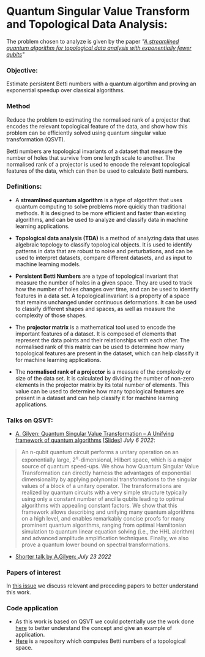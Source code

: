 # Quantum Singular Value Transform and Topological Data Analysis:

The problem chosen to analyze is given by the paper *"[A streamlined quantum algorithm for topological data analysis with exponentially fewer qubits](https://arxiv.org/abs/2209.12887)"*
### Objective:
Estimate persistent Betti numbers with a quantum algortihm and proving an exponential speedup over classical algorithms.
### Method
Reduce the problem to estimating the normalised rank of a projector that encodes the relevant topological feature
of the data, and show how this problem can be efficiently solved using quantum singular value transformation (QSVT).

Betti numbers are topological invariants of a dataset that measure the number of holes that survive from one length scale to another. The normalised rank of a projector is used to encode the relevant topological features of the data, which can then be used to calculate Betti numbers.

### Definitions:
- A **streamlined quantum algorithm** is a type of algorithm that uses quantum computing to solve problems more quickly than traditional methods.
It is designed to be more efficient and faster than existing algorithms, and can be used to analyze and classify data in machine learning applications.

- **Topological data analysis (TDA)** is a method of analyzing data that uses algebraic topology to classify topological objects. It is used to identify patterns in data that are robust to noise and perturbations, and can be used to interpret datasets, compare different datasets, and as input to machine learning models.
 
- **Persistent Betti Numbers** are a type of topological invariant that measure the number of holes in a given space. They are used to track how the number of holes changes over time, and can be used to identify features in a data set. A topological invariant is a property of a space that remains unchanged under continuous deformations. It can be used to classify different shapes and spaces, as well as measure the complexity of those shapes.
 
- The **projector matrix** is a mathematical tool used to encode the important features of a dataset. It is composed of elements that represent the data points and their relationships with each other. The normalised rank of this matrix can be used to determine how many topological features are present in the dataset, which can help classify it for machine learning applications.
 
- The **normalised rank of a projector** is a measure of the complexity or size of the data set. It is calculated by dividing the number of non-zero elements in the projector matrix by its total number of elements. This value can be used to determine how many topological features are present in a dataset and can help classify it for machine learning applications. 

### Talks on QSVT:
- [A. Gilyen: Quantum Singular Value Transformation – A Unifying framework of quantum algorithms](https://www.youtube.com/watch?v=M46T_GfZ5XU) [[Slides](https://simons.berkeley.edu/sites/default/files/docs/15033/simonsprez2.pdf)] *July 6 2022*:
> An n-qubit quantum circuit performs a unitary operation on an exponentially large, $2^n$-dimensional, Hilbert space, which is a major source of quantum speed-ups. We show how Quantum Singular Value Transformation can directly harness the advantages of exponential dimensionality by applying polynomial transformations to the singular values of a block of a unitary operator. The transformations are realized by quantum circuits with a very simple structure  typically using only a constant number of ancilla qubits leading to optimal algorithms with appealing constant factors. We show that this framework allows describing and unifying many quantum algorithms on a high level, and enables remarkably concise proofs for many prominent quantum algorithms, ranging from optimal Hamiltonian simulation to quantum linear equation solving (i.e., the HHL alorithm) and advanced amplitude amplification techniques. Finally, we also prove a quantum lower bound on spectral transformations.

- [Shorter talk by A.Gilyen: ](https://www.youtube.com/watch?v=TzoP9c1N0Do) *July 23 2022* 

### Papers of interest
In [this issue](https://github.com/Marioherreroglez/QSVT_TDA/issues/1) we discuss relevant and preceding papers to better understand this work.

### Code application
- As this work is based on QSVT we could potentially use the work done [here](https://github.com/bartubisgin/QSVTinQiskit-2021-Europe-Hackathon-Winning-Project-) to better understand the concept and give an example of application.
- [Here](https://github.com/kc-howe/Betti-Numbers) is a repository which computes Betti numbers of a topological space.


